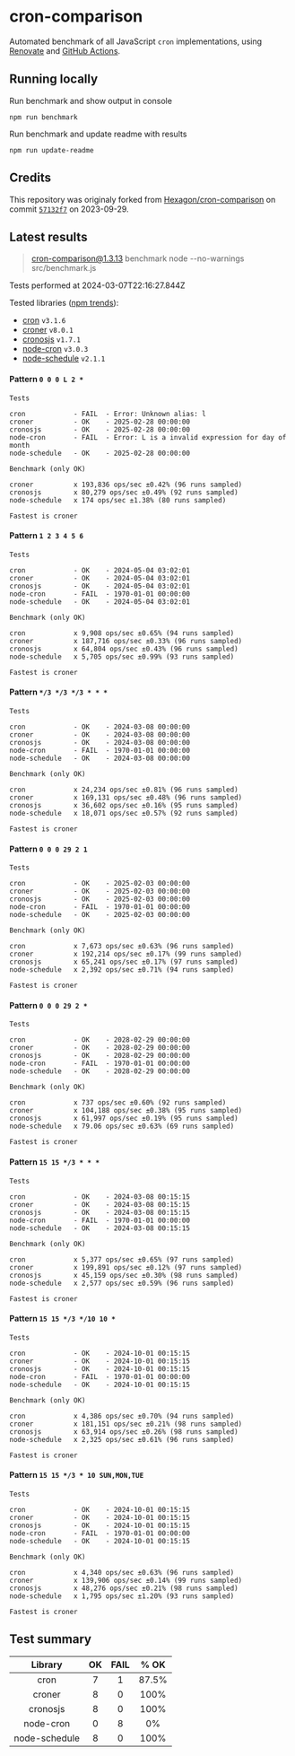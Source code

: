# cron-comparison

Automated benchmark of all JavaScript `cron` implementations, using [Renovate](https://github.com/renovatebot/renovate) and [GitHub Actions](https://docs.github.com/en/actions).

## Running locally

Run benchmark and show output in console

`npm run benchmark`

Run benchmark and update readme with results

`npm run update-readme`

## Credits

This repository was originaly forked from [Hexagon/cron-comparison](https://github.com/Hexagon/cron-comparison) on commit [`57132f7`](https://github.com/Hexagon/cron-comparison/tree/57132f73323630ac2bc5d1022189b07be08ac773) on 2023-09-29.

## Latest results

> cron-comparison@1.3.13 benchmark
> node --no-warnings src/benchmark.js

Tests performed at 2024-03-07T22:16:27.844Z

Tested libraries ([npm trends](https://npmtrends.com/cron-vs-croner-vs-cronosjs-vs-node-cron-vs-node-schedule)):

- [cron](https://github.com/kelektiv/node-cron) `v3.1.6`
- [croner](https://github.com/hexagon/croner) `v8.0.1`
- [cronosjs](https://github.com/jaclarke/cronosjs) `v1.7.1`
- [node-cron](https://github.com/node-cron/node-cron) `v3.0.3`
- [node-schedule](https://github.com/node-schedule/node-schedule) `v2.1.1`

#### Pattern `0 0 0 L 2 *`

```
Tests

cron            - FAIL  - Error: Unknown alias: l
croner          - OK    - 2025-02-28 00:00:00
cronosjs        - OK    - 2025-02-28 00:00:00
node-cron       - FAIL  - Error: L is a invalid expression for day of month
node-schedule   - OK    - 2025-02-28 00:00:00

Benchmark (only OK)

croner          x 193,836 ops/sec ±0.42% (96 runs sampled)
cronosjs        x 80,279 ops/sec ±0.49% (92 runs sampled)
node-schedule   x 174 ops/sec ±1.38% (80 runs sampled)

Fastest is croner
```

#### Pattern `1 2 3 4 5 6`

```
Tests

cron            - OK    - 2024-05-04 03:02:01
croner          - OK    - 2024-05-04 03:02:01
cronosjs        - OK    - 2024-05-04 03:02:01
node-cron       - FAIL  - 1970-01-01 00:00:00
node-schedule   - OK    - 2024-05-04 03:02:01

Benchmark (only OK)

cron            x 9,908 ops/sec ±0.65% (94 runs sampled)
croner          x 187,716 ops/sec ±0.33% (96 runs sampled)
cronosjs        x 64,804 ops/sec ±0.43% (96 runs sampled)
node-schedule   x 5,705 ops/sec ±0.99% (93 runs sampled)

Fastest is croner
```

#### Pattern `*/3 */3 */3 * * *`

```
Tests

cron            - OK    - 2024-03-08 00:00:00
croner          - OK    - 2024-03-08 00:00:00
cronosjs        - OK    - 2024-03-08 00:00:00
node-cron       - FAIL  - 1970-01-01 00:00:00
node-schedule   - OK    - 2024-03-08 00:00:00

Benchmark (only OK)

cron            x 24,234 ops/sec ±0.81% (96 runs sampled)
croner          x 169,131 ops/sec ±0.48% (96 runs sampled)
cronosjs        x 36,602 ops/sec ±0.16% (95 runs sampled)
node-schedule   x 18,071 ops/sec ±0.57% (92 runs sampled)

Fastest is croner
```

#### Pattern `0 0 0 29 2 1`

```
Tests

cron            - OK    - 2025-02-03 00:00:00
croner          - OK    - 2025-02-03 00:00:00
cronosjs        - OK    - 2025-02-03 00:00:00
node-cron       - FAIL  - 1970-01-01 00:00:00
node-schedule   - OK    - 2025-02-03 00:00:00

Benchmark (only OK)

cron            x 7,673 ops/sec ±0.63% (96 runs sampled)
croner          x 192,214 ops/sec ±0.17% (99 runs sampled)
cronosjs        x 65,241 ops/sec ±0.17% (97 runs sampled)
node-schedule   x 2,392 ops/sec ±0.71% (94 runs sampled)

Fastest is croner
```

#### Pattern `0 0 0 29 2 *`

```
Tests

cron            - OK    - 2028-02-29 00:00:00
croner          - OK    - 2028-02-29 00:00:00
cronosjs        - OK    - 2028-02-29 00:00:00
node-cron       - FAIL  - 1970-01-01 00:00:00
node-schedule   - OK    - 2028-02-29 00:00:00

Benchmark (only OK)

cron            x 737 ops/sec ±0.60% (92 runs sampled)
croner          x 104,188 ops/sec ±0.38% (95 runs sampled)
cronosjs        x 61,997 ops/sec ±0.19% (95 runs sampled)
node-schedule   x 79.06 ops/sec ±0.63% (69 runs sampled)

Fastest is croner
```

#### Pattern `15 15 */3 * * *`

```
Tests

cron            - OK    - 2024-03-08 00:15:15
croner          - OK    - 2024-03-08 00:15:15
cronosjs        - OK    - 2024-03-08 00:15:15
node-cron       - FAIL  - 1970-01-01 00:00:00
node-schedule   - OK    - 2024-03-08 00:15:15

Benchmark (only OK)

cron            x 5,377 ops/sec ±0.65% (97 runs sampled)
croner          x 199,891 ops/sec ±0.12% (97 runs sampled)
cronosjs        x 45,159 ops/sec ±0.30% (98 runs sampled)
node-schedule   x 2,577 ops/sec ±0.59% (96 runs sampled)

Fastest is croner
```

#### Pattern `15 15 */3 */10 10 *`

```
Tests

cron            - OK    - 2024-10-01 00:15:15
croner          - OK    - 2024-10-01 00:15:15
cronosjs        - OK    - 2024-10-01 00:15:15
node-cron       - FAIL  - 1970-01-01 00:00:00
node-schedule   - OK    - 2024-10-01 00:15:15

Benchmark (only OK)

cron            x 4,386 ops/sec ±0.70% (94 runs sampled)
croner          x 181,151 ops/sec ±0.21% (98 runs sampled)
cronosjs        x 63,914 ops/sec ±0.26% (98 runs sampled)
node-schedule   x 2,325 ops/sec ±0.61% (96 runs sampled)

Fastest is croner
```

#### Pattern `15 15 */3 * 10 SUN,MON,TUE`

```
Tests

cron            - OK    - 2024-10-01 00:15:15
croner          - OK    - 2024-10-01 00:15:15
cronosjs        - OK    - 2024-10-01 00:15:15
node-cron       - FAIL  - 1970-01-01 00:00:00
node-schedule   - OK    - 2024-10-01 00:15:15

Benchmark (only OK)

cron            x 4,340 ops/sec ±0.63% (96 runs sampled)
croner          x 139,906 ops/sec ±0.14% (99 runs sampled)
cronosjs        x 48,276 ops/sec ±0.21% (98 runs sampled)
node-schedule   x 1,795 ops/sec ±1.20% (93 runs sampled)

Fastest is croner
```

## Test summary

|    Library    | OK  | FAIL | % OK  |
| :-----------: | :-: | :--: | :---: |
|     cron      |  7  |  1   | 87.5% |
|    croner     |  8  |  0   | 100%  |
|   cronosjs    |  8  |  0   | 100%  |
|   node-cron   |  0  |  8   |  0%   |
| node-schedule |  8  |  0   | 100%  |
